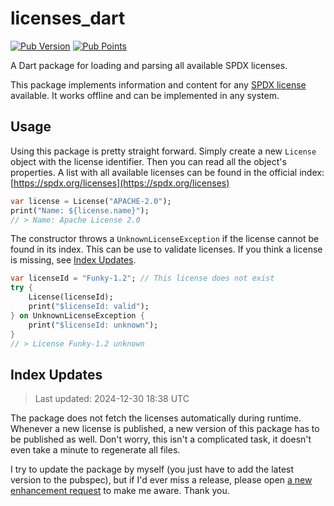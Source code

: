 # licenses_dart

[![Pub Version](https://img.shields.io/pub/v/licenses_dart)](https://pub.dev/packages/licenses_dart) [![Pub Points](https://img.shields.io/pub/points/licenses_dart)](https://pub.dev/packages/licenses_dart/score)

A Dart package for loading and parsing all available SPDX licenses.

This package implements information and content for any [SPDX license](https://spdx.org/licenses) available. It works offline and can be implemented in any system.

## Usage

Using this package is pretty straight forward. Simply create a new `License` object with the license identifier. Then you can read all the object's properties. A list with all available licenses can be found in the official index: [https://spdx.org/licenses](https://spdx.org/licenses)

```dart
var license = License("APACHE-2.0");
print("Name: ${license.name}");
// > Name: Apache License 2.0
```

The constructor throws a `UnknownLicenseException` if the license cannot be found in its index. This can be use to validate licenses. If you think a license is missing, see [Index Updates](#index-updates).

```dart
var licenseId = "Funky-1.2"; // This license does not exist
try {
    License(licenseId);
    print("$licenseId: valid");
} on UnknownLicenseException {
    print("$licenseId: unknown");
}
// > License Funky-1.2 unknown
```

## Index Updates

> Last updated: 2024-12-30 18:38 UTC

The package does not fetch the licenses automatically during runtime. Whenever a new license is published, a new version of this package has to be published as well. Don't worry, this isn't a complicated task, it doesn't even take a minute to regenerate all files.

I try to update the package by myself (you just have to add the latest version to the pubspec), but if I'd ever miss a release, please open [a new enhancement request](https://github.com/JHubi1/licenses_dart/issues/new?assignees=&labels=enhancement&projects=&template=feature.yaml) to make me aware. Thank you.
